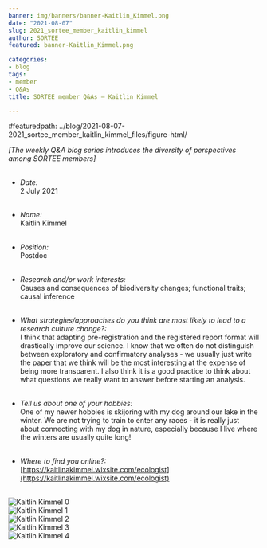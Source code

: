 ```yaml
---
banner: img/banners/banner-Kaitlin_Kimmel.png
date: "2021-08-07"
slug: 2021_sortee_member_kaitlin_kimmel
author: SORTEE
featured: banner-Kaitlin_Kimmel.png

categories:
- blog
tags:
- member
- Q&As
title: SORTEE member Q&As – Kaitlin Kimmel

---
```

#featuredpath: ../blog/2021-08-07-2021_sortee_member_kaitlin_kimmel_files/figure-html/

*[The weekly Q&A blog series introduces the diversity of perspectives among SORTEE members]*    
&nbsp;
&nbsp;

   * _Date:_   
2 July 2021   
&nbsp;

   * _Name:_   
Kaitlin Kimmel   
&nbsp;

   * _Position:_   
Postdoc   
&nbsp;

   * _Research and/or work interests:_   
Causes and consequences of biodiversity changes; functional traits; causal inference   
&nbsp;

   * _What strategies/approaches do you think are most likely to lead to a research culture change?:_   
I think that adapting pre-registration and the registered report format will drastically improve our science. I know that we often do not distinguish between exploratory and confirmatory analyses - we usually just write the paper that we think will be the most interesting at the expense of being more transparent. I also think it is a good practice to think about what questions we really want to answer before starting an analysis.  
&nbsp;

   * _Tell us about one of your hobbies:_   
One of my newer hobbies is skijoring with my dog around our lake in the winter. We are not trying to train to enter any races - it is really just about connecting with my dog in nature, especially because I live where the winters are usually quite long!   
&nbsp;

   * _Where to find you online?:_   
[https://kaitlinakimmel.wixsite.com/ecologist](https://kaitlinakimmel.wixsite.com/ecologist)   
&nbsp;
&nbsp;


![Kaitlin Kimmel 0](banner-Kaitlin_Kimmel.png)    
![Kaitlin Kimmel 1](blog/2021-08-07-2021_sortee_member_kaitlin_kimmel_files/banner-Kaitlin_Kimmel.png)    
![Kaitlin Kimmel 2](2021-08-07-2021_sortee_member_kaitlin_kimmel_files/banner-Kaitlin_Kimmel.png)    
![Kaitlin Kimmel 3](img/banners/banner-Kaitlin_Kimmel.png)  
![Kaitlin Kimmel 4](banners/banner-Kaitlin_Kimmel.png)  